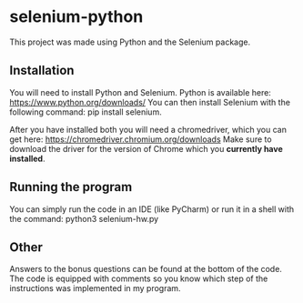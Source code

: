 # selenium-python
This project was made using Python and the Selenium package.

## Installation
You will need to install Python and Selenium.
Python is available here: https://www.python.org/downloads/
You can then install Selenium with the following command: pip install selenium.

After you have installed both you will need a chromedriver, which you can get here: https://chromedriver.chromium.org/downloads
Make sure to download the driver for the version of Chrome which you **currently have installed**.

## Running the program
You can simply run the code in an IDE (like PyCharm) or run it in a shell with the command: python3 selenium-hw.py

## Other
Answers to the bonus questions can be found at the bottom of the code.
The code is equipped with comments so you know which step of the instructions was implemented in my program.
